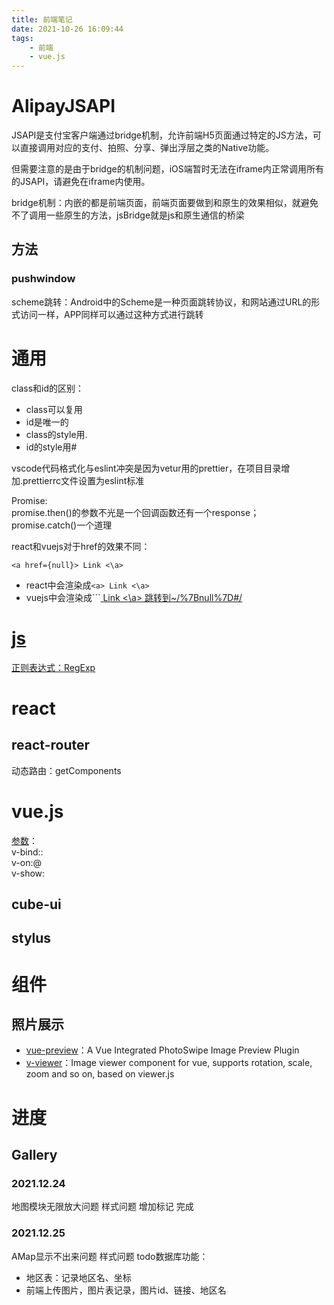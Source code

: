 ```yaml
---
title: 前端笔记
date: 2021-10-26 16:09:44
tags:
    - 前端
    - vue.js
---
```


# AlipayJSAPI

JSAPI是支付宝客户端通过bridge机制，允许前端H5页面通过特定的JS方法，可以直接调用对应的支付、拍照、分享、弹出浮层之类的Native功能。

但需要注意的是由于bridge的机制问题，iOS端暂时无法在iframe内正常调用所有的JSAPI，请避免在iframe内使用。

bridge机制：内嵌的都是前端页面，前端页面要做到和原生的效果相似，就避免不了调用一些原生的方法，jsBridge就是js和原生通信的桥梁

## 方法

### pushwindow

scheme跳转：Android中的Scheme是一种页面跳转协议，和网站通过URL的形式访问一样，APP同样可以通过这种方式进行跳转  

# 通用

class和id的区别：
* class可以复用
* id是唯一的
* class的style用.
* id的style用#

vscode代码格式化与eslint冲突是因为vetur用的prettier，在项目目录增加.prettierrc文件设置为eslint标准

Promise:  
promise.then()的参数不光是一个回调函数还有一个response；  
promise.catch()一个道理


react和vuejs对于href的效果不同：  
```
<a href={null}> Link <\a>
```
* react中会渲染成```<a> Link <\a>```
* vuejs中会渲染成```<a href="{null}"> Link <\a> 跳转到~/%7Bnull%7D#/

# js

[正则表达式：RegExp](https://www.runoob.com/jsref/jsref-obj-regexp.html)  



# react

## react-router
动态路由：getComponents





# vue.js

[参数](https://cn.vuejs.org/v2/guide/syntax.html#%E5%8F%82%E6%95%B0)：  
v-bind::  
v-on:@  
v-show:

## cube-ui

## stylus

# 组件

## 照片展示

* [vue-preview](https://www.npmjs.com/package/vue-preview)：A Vue Integrated PhotoSwipe Image Preview Plugin
* [v-viewer](https://www.npmjs.com/package/v-viewer)：Image viewer component for vue, supports rotation, scale, zoom and so on, based on viewer.js
  

# 进度

## Gallery

### 2021.12.24

地图模块无限放大问题 样式问题
增加标记 完成

### 2021.12.25
AMap显示不出来问题 样式问题
todo数据库功能：
* 地区表：记录地区名、坐标
* 前端上传图片，图片表记录，图片id、链接、地区名